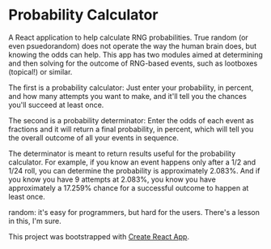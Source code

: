 # Probability Calculator

A React application to help calculate RNG probabilities. True random (or even psuedorandom) does not operate the way the human brain does, but knowing the odds can help. This app has two modules aimed at determining and then solving for the outcome of RNG-based events, such as lootboxes (topical!) or similar.

The first is a probability calculator: Just enter your probability, in percent, and how many attempts you want to make, and it'll tell you the chances you'll succeed at least once.

The second is a probability determinator: Enter the odds of each event as fractions and it will return a final probability, in percent, which will tell you the overall outcome of all your events in sequence.

The determinator is meant to return results useful for the probability calculator. For example, if you know an event happens only after a 1/2 and 1/24 roll, you can determine the probability is approximately 2.083%. And if you know you have 9 attempts at 2.083%, you know you have approximately a 17.259% chance for a successful outcome to happen at least once.

random: it's easy for programmers, but hard for the users. There's a lesson in this, I'm sure.


This project was bootstrapped with [Create React App](https://github.com/facebookincubator/create-react-app).
